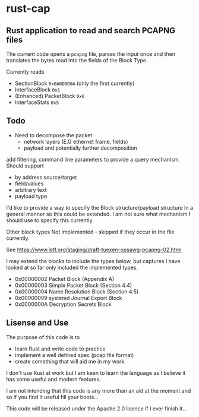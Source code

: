 # rust-cap

##  Rust application to read and search PCAPNG files
The current code opens a `pcapng` file, parses the input once and then translates the bytes read into the fields of the Block Type.

Currently reads 
* SectionBlock `0x0A0D0D0A` (only the first currently)
* InterfaceBlock `0x1`
* (Enhanced) PacketBlock `0x6`
* InterfaceStats `0x5`  

## Todo
* Need to decompose the packet 
    * network layers (E.G ethernet frame, fields)
    * payload and potentially further decomposition

add filtering, command line parameters to provide a query mechanism. Should support

* by address source/target
* field/values
* arbitrary text
* payload type

I'd like to provide a way to specify the Block structure/payload structure In a general manner so this could be extended. I am not sure what mechanism I should use to specify this currently 

Other block types Not implemented - skipped if they occur in the file currently.

See https://www.ietf.org/staging/draft-tuexen-opsawg-pcapng-02.html 

I may extend the blocks to include the types below, but captures I have looked at so far only included the implemented types.

* 0x00000002	Packet Block (Appendix A)
* 0x00000003	Simple Packet Block (Section 4.4)
* 0x00000004	Name Resolution Block (Section 4.5)
* 0x00000009	systemd Journal Export Block 
* 0x0000000A	Decryption Secrets Block 


## Lisense and Use
The purpose of this code is to 

* learn Rust and write code to practice
* implement a well defined spec (pcap file format)
* create something that will aid me in my work. 

I don't use Rust at work but I am keen to learn the language as I believe it has some useful and modern features. 

I am not intending that this code is any more than an aid at the moment and so if you find it useful fill your boots...

This code will be released under the Apache 2.0 lisence if I ever finish it... 